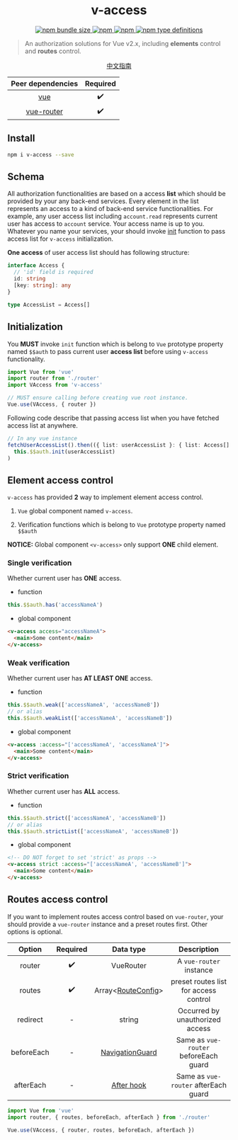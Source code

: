 <h1 align="center">v-access</h1>

<p align="center">
  <a href="https://www.npmjs.com/package/v-access">
    <img alt="npm bundle size" src="https://img.shields.io/bundlephobia/minzip/v-access?logo=webpack&style=flat-square">
  </a>
  <a href="https://www.npmjs.com/package/v-access">
    <img alt="npm" src="https://img.shields.io/npm/dt/v-access?logo=Vue.js&style=flat-square">
  </a>
  <a href="https://www.npmjs.com/package/v-access">
    <img alt="npm" src="https://img.shields.io/npm/v/v-access?logo=npm&style=flat-square">
  </a>
  <a href="https://www.npmjs.com/package/v-access">
    <img alt="npm type definitions" src="https://img.shields.io/npm/types/v-access?logo=typescript&style=flat-square">
  </a>
</p>

> An authorization solutions for Vue v2.x, including **elements** control and **routes** control.

<p align="center">
  <a href="./README.CN.md">中文指南</a>
</p>

|                   Peer dependencies                    | Required |
| :----------------------------------------------------: | :------: |
|        [vue](https://www.npmjs.com/package/vue)        |    ✔️    |
| [vue-router](https://www.npmjs.com/package/vue-router) |    ✔️    |

## Install

```bash
npm i v-access --save
```

## Schema

All authorization functionalities are based on a access **list** which should be provided by your any back-end services. Every element in the list represents an access to a kind of back-end service functionalities. For example, any user access list including `account.read` represents current user has access to `account` service. Your access name is up to you. Whatever you name your services, your should invoke [init](#initialization) function to pass access list for `v-access` initialization.

**One access** of user access list should has following structure:

```ts
interface Access {
  // 'id' field is required
  id: string
  [key: string]: any
}

type AccessList = Access[]
```

## Initialization

You **MUST** invoke `init` function which is belong to `Vue` prototype property named `$$auth` to pass current user **access list** before using `v-access` functionality.

```ts
import Vue from 'vue'
import router from './router'
import VAccess from 'v-access'

// MUST ensure calling before creating vue root instance.
Vue.use(VAccess, { router })
```

Following code describe that passing access list when you have fetched access list at anywhere.

```ts
// In any vue instance
fetchUserAccessList().then(({ list: userAccessList }: { list: Access[] }) =>
  this.$$auth.init(userAccessList)
)
```

## Element access control

`v-access` has provided **2** way to implement element access control.

1. `Vue` global component named `v-access`.

1. Verification functions which is belong to `Vue` prototype property named `$$auth`

**NOTICE:** Global component `<v-access>` only support **ONE** child element.

### Single verification

Whether current user has **ONE** access.

- function

```ts
this.$$auth.has('accessNameA')
```

- global component

```html
<v-access access="accessNameA">
  <main>Some content</main>
</v-access>
```

### Weak verification

Whether current user has **AT LEAST ONE** access.

- function

```ts
this.$$auth.weak(['accessNameA', 'accessNameB'])
// or alias
this.$$auth.weakList(['accessNameA', 'accessNameB'])
```

- global component

```html
<v-access :access="['accessNameA', 'accessNameA']">
  <main>Some content</main>
</v-access>
```

### Strict verification

Whether current user has **ALL** access.

- function

```ts
this.$$auth.strict(['accessNameA', 'accessNameB'])
// or alias
this.$$auth.strictList(['accessNameA', 'accessNameB'])
```

- global component

```html
<!-- DO NOT forget to set 'strict' as props -->
<v-access strict :access="['accessNameA', 'accessNameB']">
  <main>Some content</main>
</v-access>
```

## Routes access control

If you want to implement routes access control based on `vue-router`, your should provide a `vue-router` instance and a preset routes first. Other options is optional.

|   Option   | Required |              Data type              |              Description              |
| :--------: | :------: | :---------------------------------: | :-----------------------------------: |
|   router   |    ✔️    |              VueRouter              |        A `vue-router` instance        |
|   routes   |    ✔️    | Array<[RouteConfig][route-config]>  | preset routes list for access control |
|  redirect  |    -     |               string                |    Occurred by unauthorized access    |
| beforeEach |    -     | [NavigationGuard][navigation-guard] | Same as `vue-router` beforeEach guard |
| afterEach  |    -     |      [After hook][after-hook]       | Same as `vue-router` afterEach guard  |

[route-config]: https://router.vuejs.org/api/#routes
[navigation-guard]: https://router.vuejs.org/guide/advanced/navigation-guards.html#global-before-guards
[after-hook]: https://router.vuejs.org/guide/advanced/navigation-guards.html#global-after-hooks

```ts
import Vue from 'vue'
import router, { routes, beforeEach, afterEach } from './router'

Vue.use(VAccess, { router, routes, beforeEach, afterEach })
```
